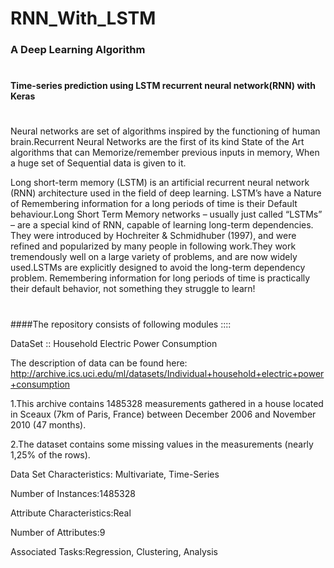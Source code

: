 # RNN_With_LSTM

### A Deep Learning Algorithm
#
#### Time-series prediction using LSTM recurrent neural network(RNN) with Keras

#
#

Neural networks are set of algorithms inspired by the functioning of human brain.Recurrent Neural Networks are the first of its kind State of the Art algorithms that can Memorize/remember previous inputs in memory, When a huge set of Sequential data is given to it.

Long short-term memory (LSTM) is an artificial recurrent neural network (RNN) architecture used in the field of deep learning. LSTM’s have a Nature of Remembering information for a long periods of time is their Default behaviour.Long Short Term Memory networks – usually just called “LSTMs” – are a special kind of RNN, capable of learning long-term dependencies. They were introduced by Hochreiter & Schmidhuber (1997), and were refined and popularized by many people in following work.They work tremendously well on a large variety of problems, and are now widely used.LSTMs are explicitly designed to avoid the long-term dependency problem. Remembering information for long periods of time is practically their default behavior, not something they struggle to learn!

#

####The repository consists of following modules ::::

DataSet :: Household Electric Power Consumption

The description of data can be found here: http://archive.ics.uci.edu/ml/datasets/Individual+household+electric+power+consumption

1.This archive contains 1485328 measurements gathered in a house located in Sceaux (7km of Paris, France) between December 2006 and November 2010 (47 months).

2.The dataset contains some missing values in the measurements (nearly 1,25% of the rows).

Data Set Characteristics: Multivariate, Time-Series

Number of Instances:1485328

Attribute Characteristics:Real

Number of Attributes:9

Associated Tasks:Regression, Clustering, Analysis

#
